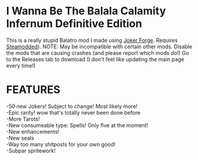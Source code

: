 # I Wanna Be The Balala Calamity Infernum Definitive Edition

This is a really stupid Balatro mod I made using [Joker Forge](https://github.com/Jayd-H/joker-forge). Requires [Steamodded](https://github.com/Steamodded/smods)).
NOTE: May be incompatible with certain other mods. Disable the mods that are causing crashes (and please report which mods do!) 
Go to the Releases tab to download (I don't feel like updating the main page every time!)

# FEATURES
-50 new Jokers! Subject to change! Most likely more!\
-Epic rarity! wow that's totally never been done before\
-More Tarots!\
-New consumeable type: Spells! Only five at the moment!\
-New enhancements!\
-New seals\
-Way too many shitposts for your own good!\
-Subpar spritework!
